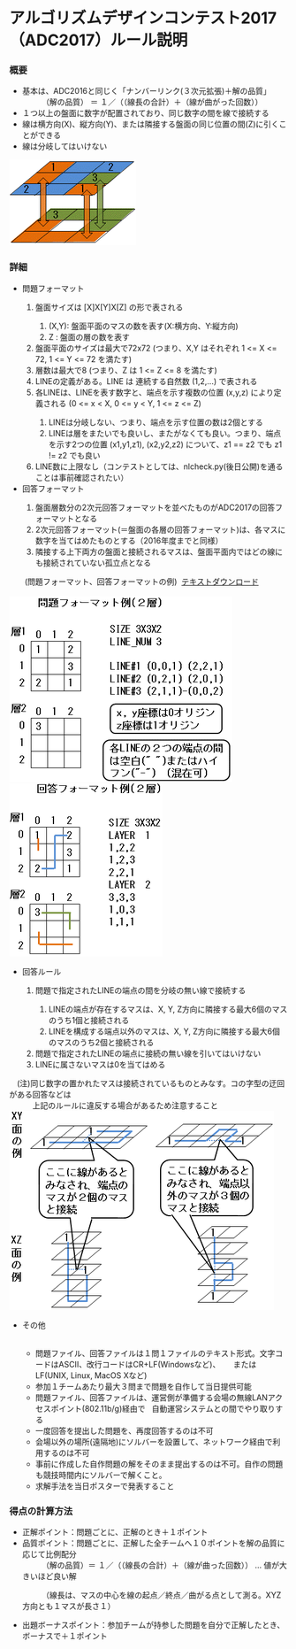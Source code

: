 # アルゴリズムデザインコンテスト2017（ADC2017）ルール説明

### 概要

<ul>
  <li>基本は、ADC2016と同じく「ナンバーリンク(３次元拡張)＋解の品質」</li>
　　　（解の品質） ＝ １／（（線長の合計）＋（線が曲がった回数））
  <li>１つ以上の盤面に数字が配置されており、同じ数字の間を線で接続する</li>
  <li>線は横方向(X)、縦方向(Y)、または隣接する盤面の同じ位置の間(Z)に引くことができる</li>
  <li>線は分岐してはいけない</li>
</ul>

<img src="./images/image1.gif" width=230px alt="theme">

### 詳細

<ul>
  <li>問題フォーマット</li>
    <ol>
      <li>盤面サイズは [X]X[Y]X[Z] の形で表される</li>
        <ol>
          <li>(X,Y): 盤面平面のマスの数を表す(X:横方向、Y:縦方向)</li>
          <li>Z    : 盤面の層の数を表す</li>
        </ol>
      <li>盤面平面のサイズは最大で72x72 (つまり、X,Y はそれぞれ 1 &lt;= X &lt;= 72, 1 &lt;= Y &lt;= 72  を満たす)</li>
      <li>層数は最大で8 (つまり、Z は 1 &lt;= Z &lt;= 8 を満たす)</li>
      <li>LINEの定義がある。LINE は 連続する自然数 (1,2,...) で表される</li>
      <li>各LINEは、LINEを表す数字と、端点を示す複数の位置 (x,y,z) により定義される
          (0 &lt;= x &lt; X, 0 &lt;= y &lt; Y, 1 &lt;= z &lt;= Z)</li>
        <ol>
          <li>LINEは分岐しない、つまり、端点を示す位置の数は2個とする</li>
          <li>LINEは層をまたいでも良いし、またがなくても良い。つまり、端点を示す2つの位置
              (x1,y1,z1), (x2,y2,z2) について、z1 == z2 でも z1 != z2 でも良い</li>
        </ol>
      <li>LINE数に上限なし（コンテストとしては、nlcheck.py(後日公開)を通ることは事前確認されたい）</li>
    </ol>

  <li>回答フォーマット</li>
    <ol>
      <li>盤面層数分の2次元回答フォーマットを並べたものがADC2017の回答フォーマットとなる</li>
      <li>2次元回答フォーマット(＝盤面の各層の回答フォーマット)は、各マスに数字を当てはめたものとする（2016年度までと同様）</li>
      <li>隣接する上下両方の盤面と接続されるマスは、盤面平面内ではどの線にも接続されていない孤立点となる</li>
    </ol>
</ul>
　　(問題フォーマット、回答フォーマットの例)  <a href="./docs/sample_Q_A.zip">テキストダウンロード</a></BR></BR>
<img src="./images/image3.gif" width=403px alt="Q format"></BR>
<img src="./images/image4.gif" width=278px alt="A format"></BR>
<ul>
  <li>回答ルール</li>
    <ol>
      <li>問題で指定されたLINEの端点の間を分岐の無い線で接続する</li>
        <ol>
          <li>LINEの端点が存在するマスは、X, Y, Z方向に隣接する最大6個のマスのうち1個と接続される</li>
          <li>LINEを構成する端点以外のマスは、X, Y, Z方向に隣接する最大6個のマスのうち2個と接続される</li>
        </ol>
      <li>問題で指定されたLINEの端点に接続の無い線を引いてはいけない</li>
      <li>LINEに属さないマスは0を当てはめる</li>
    </ol>
</ul>
　(注)同じ数字の置かれたマスは接続されているものとみなす。コの字型の迂回がある回答などは</BR>
　　　上記のルールに違反する場合があるため注意すること</BR>
<img src="./images/image2.gif" width=479px alt="round-about">
<ul>
  <li>その他</li>
    <ul>
      <li>問題ファイル、回答ファイルは１問１ファイルのテキスト形式。文字コードはASCII、改行コードはCR+LF(Windowsなど)、
      またはLF(UNIX, Linux, MacOS Xなど)</li>
      <li>参加１チームあたり最大３問まで問題を自作して当日提供可能</li>
      <li>問題ファイル、回答ファイルは、運営側が準備する会場の無線LANアクセスポイント(802.11b/g)経由で
      自動運営システムとの間でやり取りする</li>
      <li>一度回答を提出した問題を、再度回答するのは不可</li>
      <li>会場以外の場所(遠隔地)にソルバーを設置して、ネットワーク経由で利用するのは不可</li>
      <li>事前に作成した自作問題の解をそのまま提出するのは不可。自作の問題も競技時間内にソルバーで解くこと。</li>
      <li>求解手法を当日ポスターで発表すること</li>
    </ul>
</ul>

### 得点の計算方法
<ul>
  <li>正解ポイント：問題ごとに、正解のとき＋１ポイント</li>
  <li>品質ポイント：問題ごとに、正解した全チームへ１０ポイントを解の品質に応じて比例配分</li>
　　　（解の品質）＝ １／（（線長の合計）＋（線が曲った回数）） … 値が大きいほど良い解

　　　（線長は、マスの中心を線の起点／終点／曲がる点として測る。XYZ方向とも１マスが長さ１）
  <li>出題ボーナスポイント：参加チームが持参した問題を自分で正解したとき、ボーナスで＋１ポイント</li>
</ul>
